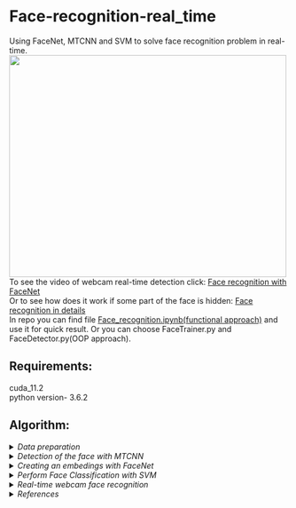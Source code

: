 # Face-recognition-real_time
Using FaceNet, MTCNN and SVM to solve face recognition problem in real-time.
<img src="https://user-images.githubusercontent.com/58363847/167313443-9e2c1da3-5b93-46af-a943-2a029c81c846.jpg" width="500" height="400" /><br>
To see the video of webcam real-time detection click:
<a href="https://youtu.be/2NHvwepAyAk">Face recognition with FaceNet</a><br>
Or to see how does it work if some part of the face is hidden:
<a href="https://youtu.be/MV_SIRYCpy0">Face recognition in details</a>
<br>
In repo you can find file <a href="https://youtu.be/MV_SIRYCpy0">Face_recognition.ipynb(functional approach)</a>  and use it for quick result. Or you can choose FaceTrainer.py and FaceDetector.py(OOP approach).
## Requirements:
cuda_11.2 <br>
python version- 3.6.2
<br>
## Algorithm:
<details>
  <summary><em>Data preparation</em></summary>
  You can make your custom dataset with the structure - one subdirectory for each person: <br>
  <img src="https://user-images.githubusercontent.com/58363847/167355965-eb791e52-a8d9-4381-8c63-719b12fbe5bd.jpg" wight = 400 height =400/><br>
  By working with this project FaceNet badly recognized people on selfies that's why I need to do augmentation. The augmentation function resizes the original photo
  and overlays it on a bigger background.
</details>
<details>
  <summary><em>Detection of the face with MTCNN</em></summary>
  I am using this network to extract face from the photo. If MTCNN does not find a face, please go back to the previous step of the algorithm and do augmentation.
  Example of MTCNN application:
  <p float="left">
  <img src="https://user-images.githubusercontent.com/58363847/167314019-abf4ee59-ce82-4870-8308-1c6f80e73938.jpg"/>
  </p>
  MTCNN also find a person in a sunglasses:<br>
  <img src="https://user-images.githubusercontent.com/58363847/167359791-1d6622c7-19df-4426-b56f-ff5bcf2f2987.png"/><br>
  </details>
<details>
  <summary><em>Creating an embedings with FaceNet</em></summary>
  I use pretrained FaceNet because of the fact that recognition NN need to be train on a large dataset. You can find and download model
  <a href="https://github.com/nyoki-mtl/keras-facenet">here</a>. We need embedings to perform vector classification. The FaceNet model can be used as part of the
  classifier itself, or we can use the FaceNet model to pre-process a face to create a face embedding that can be stored and used as input to our classifier model.
  This latter approach is preferred as the FaceNet model is both large and slow to create a face embedding.
  </details>
  <details>
  <summary><em>Perform Face Classification with SVM</em></summary>
  We will use the SVM classifier model to predict by embedding the identity of a given face.<br>
  Testing on validation sample:
  <br>
  <img src="https://user-images.githubusercontent.com/58363847/167361413-f0a186a2-969a-44e1-bb61-879f8ec76246.jpg" wight = 300 height =300/><br>
  </details>
  <details>
  <summary><em>Real-time webcam face recognition</em></summary>
  You can find video of testing my real-time webcam demo in the link above. Also by running file FaceDetector.py you can test it by yourself. But before it you need to   built training dataset and make embedins be running FaceTrainder.py. For faster recognition you need to use CUDA. 
  </details>
<details>
  <summary><em>References</em></summary>
  
  1. https://arxiv.org/pdf/1503.03832.pdf - FaceNet;
  
  2. https://medium.com/analytics-vidhya/introduction-to-facenet-a-unified-embedding-for-face-recognition-and-clustering-dbdac8e6f02 - Good FaceNet explanation;
  
  3. https://medium.com/@iselagradilla94/multi-task-cascaded-convolutional-networks-mtcnn-for-face-detection-and-facial-landmark-alignment-7c21e8007923 - MTCNN;
  
  4. https://machinelearningmastery.com/how-to-develop-a-face-recognition-system-using-facenet-in-keras-and-an-svm-classifier/;
  
  5. https://github.com/davidsandberg/facenet -FaceNet original repo;
  
  6. Basic theory from Deeplearning.ai:
    https://www.youtube.com/watch?v=-FfMVnwXrZ0&list=PLkDaE6sCZn6Gl29AoE31iwdVwSG-KnDzF&index=33&ab_channel=DeepLearningAI
    https://www.youtube.com/watch?v=96b_weTZb2w&list=PLkDaE6sCZn6Gl29AoE31iwdVwSG-KnDzF&index=34&ab_channel=DeepLearningAI
    https://www.youtube.com/watch?v=6jfw8MuKwpI&list=PLkDaE6sCZn6Gl29AoE31iwdVwSG-KnDzF&index=35&ab_channel=DeepLearningAI
    https://www.youtube.com/watch?v=d2XB5-tuCWU&list=PLkDaE6sCZn6Gl29AoE31iwdVwSG-KnDzF&index=36&ab_channel=DeepLearningAI
    https://www.youtube.com/watch?v=0NSLgoEtdnw&list=PLkDaE6sCZn6Gl29AoE31iwdVwSG-KnDzF&index=37&ab_channel=DeepLearningAI
 
  7. https://www.youtube.com/watch?v=yfDjsuxIKA4&t=2718s - Training other models using Tensorflow Object Detection;
  
  8. https://www.youtube.com/watch?v=LUO385H9A4c&t=2306s&ab_channel=NTA.DataScience%D0%B8AI%D0%B2%D0%B0%D1%83%D0%B4%D0%B8%D1%82%D0%B5 - Face Recognition with FaceNET;
  
  9. https://youtu.be/cyRHeNQL0-4 - Top 6 NN for solving face recognition problem;
  
  10. https://github.com/ram-ch/RealTimeFaceRecognition - Good another github repo of solving this problem;
  
  11. https://youtu.be/lwcLwhXbi1M - Good video about solving this problem;
  
  12. https://towardsdatascience.com/face-detection-using-mtcnn-a-guide-for-face-extraction-with-a-focus-on-speed-c6d59f82d49 - faster MTCNN ;
  </ul>
</details>
<br>

